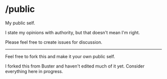 /public
=======

My public self.

I state my opinions with authority, but that doesn't mean I'm right.

Please feel free to create issues for discussion.

------
Feel free to fork this and make it your own public self.

I forked this from Buster and haven't edited much of it yet. Consider everything here in progress.

